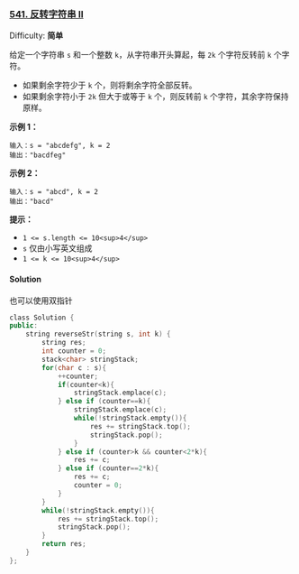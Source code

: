 ### [541\. 反转字符串 II](https://leetcode-cn.com/problems/reverse-string-ii/)

Difficulty: **简单**


给定一个字符串 `s` 和一个整数 `k`，从字符串开头算起，每 `2k` 个字符反转前 `k` 个字符。

*   如果剩余字符少于 `k` 个，则将剩余字符全部反转。
*   如果剩余字符小于 `2k` 但大于或等于 `k` 个，则反转前 `k` 个字符，其余字符保持原样。

**示例 1：**

```
输入：s = "abcdefg", k = 2
输出："bacdfeg"
```

**示例 2：**

```
输入：s = "abcd", k = 2
输出："bacd"
```

**提示：**

*   `1 <= s.length <= 10<sup>4</sup>`
*   `s` 仅由小写英文组成
*   `1 <= k <= 10<sup>4</sup>`


#### Solution

也可以使用双指针

```cpp
​class Solution {
public:
    string reverseStr(string s, int k) {
        string res;
        int counter = 0;
        stack<char> stringStack;
        for(char c : s){
            ++counter;
            if(counter<k){
                stringStack.emplace(c);
            } else if (counter==k){
                stringStack.emplace(c);
                while(!stringStack.empty()){
                    res += stringStack.top();
                    stringStack.pop();
                }
            } else if (counter>k && counter<2*k){
                res += c;
            } else if (counter==2*k){
                res += c;
                counter = 0;
            }
        }
        while(!stringStack.empty()){
            res += stringStack.top();
            stringStack.pop();
        }
        return res;
    }
};
```